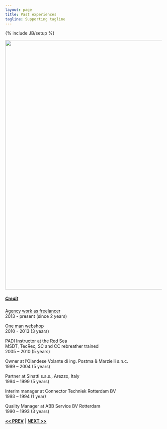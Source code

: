 ```yaml
---
layout: page
title: Past experiences
tagline: Supporting tagline
---
```

{% include JB/setup %}

<a href="https://www.flickr.com/photos/zunami/2931956797" title="View photo on Flickr" target="_blank"><img src="https://farm4.staticflickr.com/3250/2931956797_0f2a7ab0cc_b.jpg" style="width: 800px;"></a><br />
<h5><a href="https://www.flickr.com/people/zunami/" title="View user on Flickr" target="_blank">Credit</a></h5> 

[Agency work as freelancer](/work.html#agency)  
2013 - present (since 2 years)

[One man webshop](/work.html#webshop)  
2010 - 2013 (3 years)

PADI Instructor at the Red Sea  
MSDT, TecRec, SC and CC rebreather trained  
2005 – 2010 (5 years)

Owner at l’Olandese Volante di ing. Postma & Marzielli s.n.c.  
1999 – 2004 (5 years)

Partner at Sinatti s.a.s., Arezzo, Italy  
1994 – 1999 (5 years)

Interim manager at Connector Techniek Rotterdam BV  
1993 – 1994 (1 year)

Quality Manager at ABB Service BV Rotterdam  
1990 – 1993 (3 years)

<a href="/edu.html" title="Education"><b><< PREV</b></a> &#124; <a href="/terms.html" title="My terms"><b>NEXT >></b></a>

